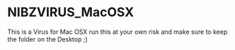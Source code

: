 # NIBZVIRUS_MacOSX
This is a Virus for Mac OSX run this at your own risk and make sure to keep the folder on the Desktop ;)
